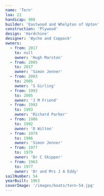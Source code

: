 ```yaml
---
name: 'Tern'
loa: 22
handicap: 908
builder: 'Eastwood and Whelpton of Upton'
construction: 'Plywood'
design: 'Hardchine'
designer: 'Wyche and Coppock'
owners:
  - from: 2017
    to: null
    owner: 'Hugh Marston'
  - from: 2005
    to: 2017
    owner: 'Simon Jenner'
  - from: 2003
    to: 2005
    owner: 'S Girling'
  - from: 1993
    to: 2005
    owner: 'J M Friend'
  - from: 1992
    to: 1993
    owner: 'Richard Parker'
  - from: 1986
    to: 1992
    owner: 'D Wilton'
  - from: 1979
    to: 1986
    owner: 'Simon Jenner'
  - from: 1977
    to: 1979
    owner: 'Dr C Skipper'
  - from: 1963
    to: 1977
    owner: 'Dr and Mrs J A Eddy'
sailNumber: 54
yearBuilt: 1963
coverImage: '/images/boats/tern-54.jpg'
---
```

